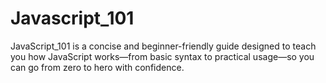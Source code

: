 # Javascript_101
JavaScript_101 is a concise and beginner-friendly guide designed to teach you how JavaScript works—from basic syntax to practical usage—so you can go from zero to hero with confidence.
